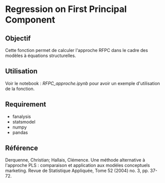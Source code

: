 # Regression on First Principal Component

## Objectif

Cette fonction permet de calculer l'approche RFPC dans le cadre des modèles à équations structurelles.

## Utilisation

Voir le notebook : _RFPC_approche.ipynb_ pour avoir un exemple d'utilisation de la fonction.

## Requirement 

- fanalysis
- statsmodel
- numpy 
- pandas

## Référence

Derquenne, Christian; Hallais, Clémence. Une méthode alternative à l'approche PLS : comparaison et application aux modèles conceptuels marketing. Revue de Statistique Appliquée, Tome 52 (2004) no. 3, pp. 37-72.
